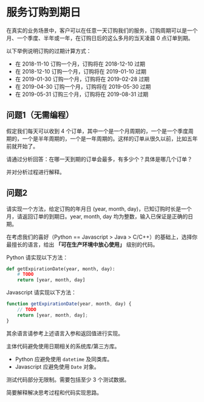 # 服务订购到期日

在真实的业务场景中，客户可以在任意一天订购我们的服务，订购周期可以是一个月、一个季度、半年或一年，在订购日后的这么多月的当天凌晨 0 点订单到期。

以下举例说明订购的过期计算方式：

* 在 2018-11-10 订购一个月，订购将在 2018-12-10 过期
* 在 2018-12-10 订购一个月，订购将在 2019-01-10 过期
* 在 2019-01-30 订购一个月，订购将在 2019-02-28 过期
* 在 2019-04-30 订购一个月，订购将在 2019-05-30 过期
* 在 2019-05-31 订购三个月，订购将在 2019-08-31 过期


## 问题1（无需编程）

假定我们每天可以收到 4 个订单，其中一个是一个月周期的，一个是一个季度周期的，一个是半年周期的，一个是一年周期的。这样的订单从很久以前，比如五年前就开始了。

请通过分析回答：在哪一天到期的订单会最多，有多少个？具体是哪几个订单？

并对分析过程进行解释。



## 问题2

请实现一个方法，给定订购的年月日 (year, month, day)，已知订购时长是一个月，请返回订单的到期日。year, month, day 均为整数，输入已保证是正确的日期。

在考虑我们的喜好（Python == Javascript > Java > C/C++）的基础上，选择你最擅长的语言，给出 **「可在生产环境中放心使用」** 级别的代码。

Python 请实现以下方法：

```python
def getExpirationDate(year, month, day):
    # TODO
    return [year, month, day]
```

Javascript 请实现以下方法：

```javascript
function getExpirationDate(year, month, day) {
    // TODO
    return [year, month, day];
}
```

其余语言请参考上述语言入参和返回值进行实现。

主体代码避免使用日期相关的系统库/第三方库。

* Python 应避免使用 `datetime` 及同类库。
* Javascript 应避免使用 `Date` 对象。

测试代码部分无限制。需要包括至少 3 个测试数据。

简要解释解决思考过程和代码实现思路。

